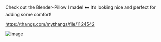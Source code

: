 Check out the Blender-Pillow I made! 🛏️ It’s looking nice and perfect for adding some comfort!

https://thangs.com/mythangs/file/1124542

![image](https://github.com/user-attachments/assets/7828e2d0-7970-4665-997e-71cbb122d721)
